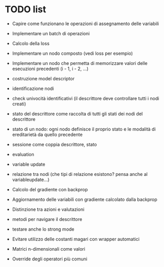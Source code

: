 # TODO list

+ Capire come funzionano le operazioni di assegnamento delle variabili
+ Implementare un batch di operazioni
+ Calcolo della loss
+ Implementare un nodo composto (vedi loss per esempio)
+ Implementare un nodo che permetta di memorizzare valori delle esecuzioni precedenti (i - 1, i - 2, ...)

+ costruzione model descriptor
+ identificazione nodi
+ check univocità identificativi (il descrittore deve controllare tutti i nodi creati)

- stato del descrittore come raccolta di tutti gli stati dei nodi del descrittore
- stato di un nodo: ogni nodo definisce il proprio stato e le modalità di ereditarietà da quello precedente
- sessione come coppia descrittore, stato
- evaluation

- variable update
- relazione tra nodi (che tipi di relazione esistono? pensa anche al variableupdate...)

- Calcolo del gradiente con backprop
- Aggiornamento delle variabili con gradiente calcolato dalla backprop
- Distinzione tra azioni e valutazioni

- metodi per navigare il descrittore
- testare anche lo strong mode

- Evitare utilizzo delle costanti magari con wrapper automatici
- Matrici n-dimensionali come valori
- Override degli operatori più comuni